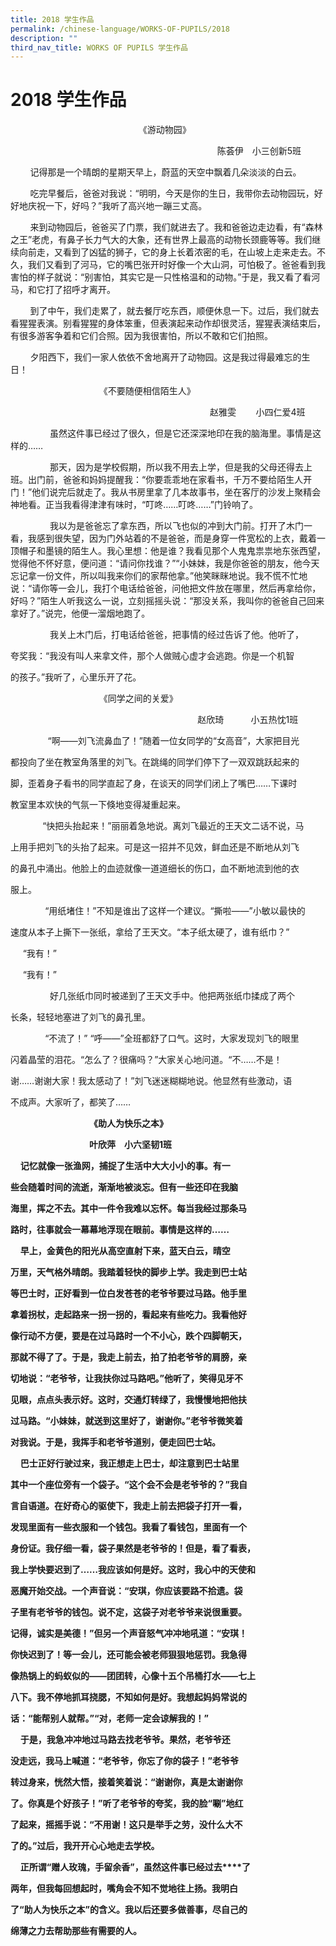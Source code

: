 ```yaml
---
title: 2018 学生作品
permalink: /chinese-language/WORKS-OF-PUPILS/2018
description: ""
third_nav_title: WORKS OF PUPILS 学生作品
---
```

2018 学生作品
=========

                                                    《游动物园》            

                                                                                    陈荟伊　小三创新5班

        记得那是一个晴朗的星期天早上，蔚蓝的天空中飘着几朵淡淡的白云。

        吃完早餐后，爸爸对我说：“明明，今天是你的生日，我带你去动物园玩，好好地庆祝一下，好吗？”我听了高兴地一蹦三丈高。

        来到动物园后，爸爸买了门票，我们就进去了。我和爸爸边走边看，有“森林之王”老虎，有鼻子长力气大的大象，还有世界上最高的动物长颈鹿等等。我们继续向前走，又看到了凶猛的狮子，它的身上长着浓密的毛，在山坡上走来走去。不久，我们又看到了河马，它的嘴巴张开时好像一个大山洞，可怕极了。爸爸看到我害怕的样子就说：“别害怕，其实它是一只性格温和的动物。”于是，我又看了看河马，和它打了招呼才离开。

        到了中午，我们走累了，就去餐厅吃东西，顺便休息一下。过后，我们就去看猩猩表演。别看猩猩的身体笨重，但表演起来动作却很灵活，猩猩表演结束后，有很多游客争着和它们合照。因为我很害怕，所以不敢和它们拍照。

        夕阳西下，我们一家人依依不舍地离开了动物园。这是我过得最难忘的生日！

  

                                    《不要随便相信陌生人》

  

                                                                                 赵雅雯        小四仁爱4班

                虽然这件事已经过了很久，但是它还深深地印在我的脑海里。事情是这样的……

                那天，因为是学校假期，所以我不用去上学，但是我的父母还得去上班。出门前，爸爸和妈妈提醒我：“你要乖乖地在家看书，千万不要给陌生人开门！”他们说完后就走了。我从书房里拿了几本故事书，坐在客厅的沙发上聚精会神地看。正当我看得津津有味时，“叮咚……叮咚……”门铃响了。

                我以为是爸爸忘了拿东西，所以飞也似的冲到大门前。打开了木门一看，我感到很失望，因为门外站着的不是爸爸，而是身穿一件宽松的上衣，戴着一顶帽子和墨镜的陌生人。我心里想：他是谁？我看见那个人鬼鬼祟祟地东张西望，觉得他不怀好意，便问道：“请问你找谁？”“小妹妹，我是你爸爸的朋友，他今天忘记拿一份文件，所以叫我来你们的家帮他拿。”他笑眯眯地说。我不慌不忙地说：“请你等一会儿，我打个电话给爸爸，问他把文件放在哪里，然后再拿给你，好吗？”陌生人听我这么一说，立刻摇摇头说：“那没关系，我叫你的爸爸自己回来拿好了。”说完，他便一溜烟地跑了。

                我关上木门后，打电话给爸爸，把事情的经过告诉了他。他听了，

夸奖我：“我没有叫人来拿文件，那个人做贼心虚才会逃跑。你是一个机智

的孩子。”我听了，心里乐开了花。

  

  

                                    《同学之间的关爱》

                                                                            赵欣琦           小五热忱1班  

　　        “啊——刘飞流鼻血了！”随着一位女同学的“女高音”，大家把目光

都投向了坐在教室角落里的刘飞。在跳绳的同学们停下了一双双跳跃起来的

脚，歪着身子看书的同学直起了身，在谈天的同学们闭上了嘴巴……下课时

教室里本欢快的气氛一下倏地变得凝重起来。

  

             “快把头抬起来！”丽丽着急地说。离刘飞最近的王天文二话不说，马

上用手把刘飞的头抬了起来。可是这一招并不见效，鲜血还是不断地从刘飞

的鼻孔中涌出。他脸上的血迹就像一道道细长的伤口，血不断地流到他的衣

服上。

              “用纸堵住！”不知是谁出了这样一个建议。“撕啦——”小敏以最快的

速度从本子上撕下一张纸，拿给了王天文。“本子纸太硬了，谁有纸巾？”

     “我有！”

     “我有！”

                好几张纸巾同时被递到了王天文手中。他把两张纸巾揉成了两个

长条，轻轻地塞进了刘飞的鼻孔里。

              “不流了！” “呼——”全班都舒了口气。这时，大家发现刘飞的眼里

闪着晶莹的泪花。“怎么了？很痛吗？”大家关心地问道。“不……不是！

谢……谢谢大家！我太感动了！”刘飞迷迷糊糊地说。他显然有些激动，语

不成声。大家听了，都笑了……

  

                                **《助人为快乐之本》**

                                **叶欣萍　小六坚韧1班**

    **记忆就像一张渔网，捕捉了生活中大大小小的事。有一**

**些会随着时间的流逝，渐渐地被淡忘。但有一些还印在我脑**

**海里，挥之不去。其中一件令我难以忘怀。每当我经过那条马**

**路时，往事就会一幕幕地浮现在眼前。事情是这样的……**

    **早上，金黄色的阳光从高空直射下来，蓝天白云，晴空**

**万里，天气格外晴朗。我踏着轻快的脚步上学。我走到巴士站**

**等巴士时，正好看到一位白发苍苍的老爷爷要过马路。他手里**

**拿着拐杖，走起路来一拐一拐的，看起来有些吃力。我看他好**

**像行动不方便，要是在过马路时一个不小心，跌个四脚朝天，**

**那就不得了了。于是，我走上前去，拍了拍老爷爷的肩膀，亲**

**切地说：“老爷爷，让我扶你过马路吧。”他听了，笑得见牙不**

**见眼，点点头表示好。这时，交通灯转绿了，我慢慢地把他扶**

**过马路。“小妹妹，就送到这里好了，谢谢你。”老爷爷微笑着**

**对我说。于是，我挥手和老爷爷道别，便走回巴士站。**

    **巴士正好行驶过来，我正想走上巴士，却注意到巴士站里**

**其中一个座位旁有一个袋子。“这个会不会是老爷爷的？”我自**

**言自语道。在好奇心的驱使下，我走上前去把袋子打开一看，**

**发现里面有一些衣服和一个钱包。我看了看钱包，里面有一个**

**身份证。我仔细一看，袋子果然是老爷爷的！但是，看了看表，**

**我上学快要迟到了……我应该如何是好。这时，我心中的天使和**

**恶魔开始交战。一个声音说：“安琪，你应该要路不拾遗。袋**

**子里有老爷爷的钱包。说不定，这袋子对老爷爷来说很重要。**

**记得，诚实是美德！”但另一个声音怒气冲冲地吼道：“安琪！**

**你快迟到了！等一会儿，还可能会被老师狠狠地惩罚。我急得**

**像热锅上的蚂蚁似的――团团转，心像十五个吊桶打水――七上**

**八下。我不停地抓耳挠腮，不知如何是好。我想起妈妈常说的**

**话：“能帮别人就帮。”“对，老师一定会谅解我的！”**

    **于是，我急冲冲地过马路去找老爷爷。果然，老爷爷还**

**没走远，我马上喊道：“老爷爷，你忘了你的袋子！”老爷爷**

**转过身来，恍然大悟，接着笑着说：“谢谢你，真是太谢谢你**

**了。你真是个好孩子！”听了老爷爷的夸奖，我的脸“唰”地红**

**了起来，摇摇手说：“不用谢！这只是举手之劳，没什么大不**

**了的。”过后，我开开心心地走去学校。**

    **正所谓“赠人玫瑰，手留余香”，虽然这件事已经过去****了**

**两年，但我每回想起时，嘴角会不知不觉地往上扬。我明白**

**了“助人为快乐之本”的含义。我以后还要多做善事，尽自己的**

**绵薄之力去帮助那些有需要的人。**